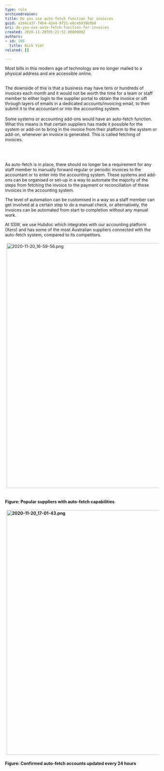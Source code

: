 ```yaml
---
type: rule
archivedreason: 
title: Do you use auto-fetch function for invoices
guid: a2d4ca37-f4b4-42e4-9f21-e6ceb939b9b8
uri: do-you-use-auto-fetch-function-for-invoices
created: 2020-11-20T05:21:52.0000000Z
authors:
- id: 105
  title: Nick Viet
related: []

---
```



Most bills in this modern age of technology are no longer mailed to a physical address and are accessible online.&#160;<br><div><br></div><div>The downside of this is that a business may have tens or hundreds of invoices each month and it would not be worth the time for a team or staff member to either login to the supplier portal to obtain the invoice or sift through layers of emails in a dedicated accounts/invoicing email, to then submit it to the accountant or into the accounting system.&#160;<br></div><div><br></div><div>Some systems or accounting add-ons would have an auto-fetch function. What this means is that certain suppliers has made it possible for the system or add-on to bring in the invoice from their platform to the system or add-on, whenever an invoice is generated. This is called fetching of invoices.<br></div><div><br></div>
<br><excerpt class='endintro'></excerpt><br>
<p>​As auto-fetch is in place, there should no longer be a requirement for any staff member to manually forward regular or periodic invoices to the accountant or to enter into the accounting system. These systems and add-ons can be organised or set-up in a way to automate the majority of the steps&#160;​from fetching the invoice to the payment or reconciliation of these invoices in the accounting system.</p><p>The level of automation can be customised in a way so a staff member can get involved at a certain step to do a manual check, or alternatively, the invoices can be automated from start to completion without any manual work.<br></p><p>At SSW, we use Hubdoc which integrates with our accounting platform (Xero) and has some of the most Australian suppliers connected with the auto-fetch system, compared to its competitors.&#160;<br></p><p><img src="/SiteAssets/do-you-use-auto-fetch-functions-for-invoices/2020-11-20_16-59-56.png" alt="2020-11-20_16-59-56.png" style="margin&#58;5px;width&#58;808px;" />&#160;</p><p><strong>Figure&#58; Popular&#160;suppliers with auto-fetch capabilities</strong></p><p><b><img src="/SiteAssets/do-you-use-auto-fetch-functions-for-invoices/2020-11-20_17-01-43.png" alt="2020-11-20_17-01-43.png" style="margin&#58;5px;width&#58;808px;" /><br></b></p><p><b>Figure&#58; Confirmed auto-fetch accounts updated every 24 hours</b></p><p><br></p>



